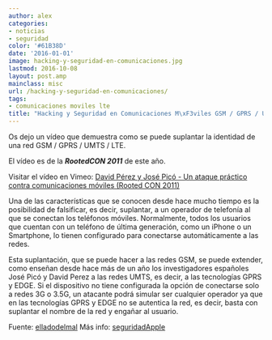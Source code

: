 ```yaml
---
author: alex
categories:
- noticias
- seguridad
color: '#61B38D'
date: '2016-01-01'
image: hacking-y-seguridad-en-comunicaciones.jpg
lastmod: 2016-10-08
layout: post.amp
mainclass: misc
url: /hacking-y-seguridad-en-comunicaciones/
tags:
- comunicaciones moviles lte
title: "Hacking y Seguridad en Comunicaciones M\xF3viles GSM / GPRS / UMTS / LTE"
---
```


Os dejo un vídeo que demuestra como se puede suplantar la identidad de una red GSM / GPRS / UMTS / LTE.

El vídeo es de la ***RootedCON 2011*** de este año.

Visitar el vídeo en Vimeo: [David Pérez y José Picó - Un ataque práctico contra comunicaciones móviles (Rooted CON 2011)](https://vimeo.com/27258284 "David Pérez y José Picó - Un ataque práctico contra comunicaciones móviles (Rooted CON 2011)")

Una de las características que se conocen desde hace mucho tiempo es la posibilidad de falsificar, es decir, suplantar, a un operador de telefonía al que se conectan los teléfonos móviles. Normalmente, todos los usuarios que cuentan con un teléfono de última generación, como un iPhone o un Smartphone, lo tienen configurado para conectarse automáticamente a las redes.

Esta suplantación, que se puede hacer a las redes GSM, se puede extender, como enseñan desde hace más de un año los investigadores españoles José Picó y David Perez a las redes UMTS, es decir, a las tecnologías GPRS y EDGE. Si el dispositivo no tiene configurada la opción de conectarse solo a redes 3G o 3.5G, un atacante podrá simular ser cualquier operador ya que en las tecnologías GPRS y EDGE no se autentica la red, es decir, basta con suplantar el nombre de la red y engañar al usuario.

Fuente: <a target="_blank" href="http://www.elladodelmal.com/2011/11/nuevo-libro-de-hacking-y-seguridad-en.html">elladodelmal</a>
Más info: <a target="_blank" href="http://www.seguridadapple.com/2011/01/atacando-iphone-e-ipad-con-redes-falsas.html">seguridadApple</a>

